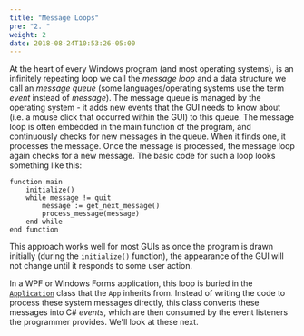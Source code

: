 ```yaml
---
title: "Message Loops"
pre: "2. "
weight: 2
date: 2018-08-24T10:53:26-05:00
---
```


At the heart of every Windows program (and most operating systems), is an infinitely repeating loop we call the _message loop_ and a data structure we call an _message queue_ (some languages/operating systems use the term _event_ instead of _message_).  The message queue is managed by the operating system - it adds new events that the GUI needs to know about (i.e. a mouse click that occurred within the GUI) to this queue.  The message loop is often embedded in the main function of the program, and continuously checks for new messages in the queue.  When it finds one, it processes the message.  Once the message is processed, the message loop again checks for a new message.  The basic code for such a loop looks something like this:

```
function main
    initialize()
    while message != quit
        message := get_next_message()
        process_message(message)
    end while
end function
```

This approach works well for most GUIs as once the program is drawn initially (during the `initialize()` function), the appearance of the GUI will not change until it responds to some user action. 

In a WPF or Windows Forms application, this loop is buried in the [`Application`](https://docs.microsoft.com/en-us/dotnet/api/system.windows.application?view=netcore-3.1) class that the `App` inherits from.  Instead of writing the code to process these system messages directly, this class converts these messages into C# _events_, which are then consumed by the event listeners the programmer provides.  We'll look at these next.
